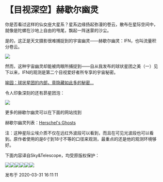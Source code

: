 # 【目视深空】赫歇尔幽灵

你是否看过这样的仙女座大星系？星系边缘扬起弥漫的卷云，散布在星际空间中，就像是陀螺在沙地上自由的甩尾，飘起一阵迷蒙的沙尘。

是的，这正是天文摄影很难捕捉到的宇宙幽灵——赫歇尔幽灵：IFN，也叫流量积分卷云。

![](https://pic2.zhimg.com/v2-cb22bac4088c6612406e4d7806ddb6b1_720w.png?source=d16d100b)

然而，这种宇宙幽灵却能被肉眼所捕捉到——自从我发布的球状星团之美（一）见下以来，IFN的观测是第二个目视爱好者所专享的宇宙秘密。

[喻园：球状星团的内部，竟隐藏如此多的秘密…](https://zhuanlan.zhihu.com/p/118756105)

令人印象深刻的还有昴星团泡：

![](https://pic1.zhimg.com/v2-6102a228a21cc7b861bec812bf6cd8c5_720w.png?source=d16d100b)

  

更多的赫歇尔幽灵可以在下面的网站找到

赫歇尔幽灵列表：[Herschel's
Ghosts](https://www.bbastrodesigns.com/Herschels%20Ghosts.html)

  

注：这种星际尘埃介质不仅在远红外波段可以看到，而且在可见光波段也可以看到。原作者使用的是6寸到18寸不等的口径来观测，最重点的还是他的观测环境够好。

下面内容译自Sky&Telescope，均受原版权保护：

![](https://pic4.zhimg.com/v2-caa124f7d7473aa37fcd72f107c01d2f_720w.jpg?source=d16d100b)![](https://pic2.zhimg.com/v2-9a66d063ad5b41fa8ec93a79cbd39300_720w.jpg?source=d16d100b)![](https://pic2.zhimg.com/v2-b3ff504540813d9b204e63204ced37b8_720w.jpg?source=d16d100b)![](https://pic1.zhimg.com/v2-7de7b7a570311423227ab6909490e8cf_720w.jpg?source=d16d100b)![](https://pic3.zhimg.com/v2-fca83508aeb316ab261dfc960006a5cd_720w.jpg?source=d16d100b)![](https://pic3.zhimg.com/v2-09bd61de0dc7d29a4f791ea77fb3c1cb_720w.jpg?source=d16d100b)

发布于 2020-03-31 16:11:11


